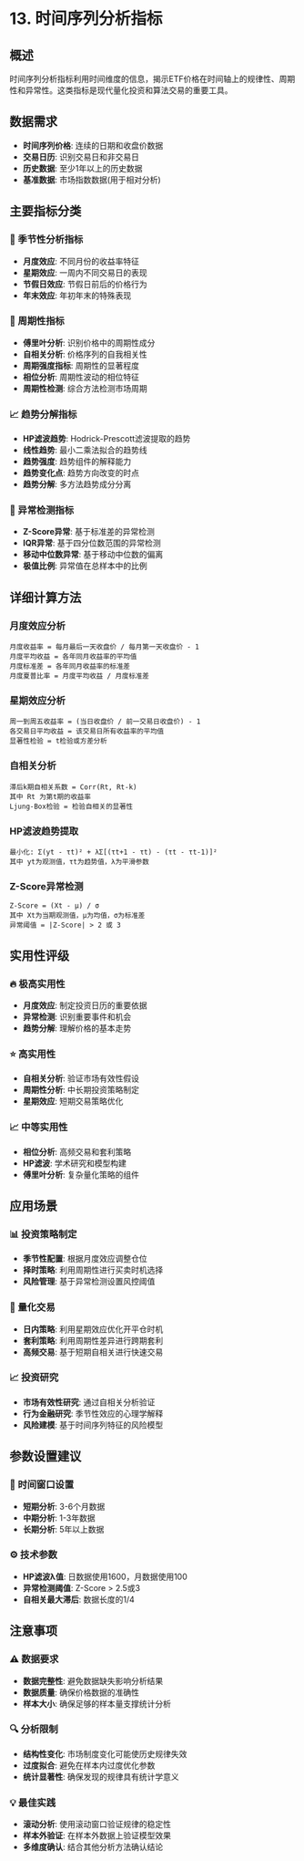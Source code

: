# 13. 时间序列分析指标

## 概述
时间序列分析指标利用时间维度的信息，揭示ETF价格在时间轴上的规律性、周期性和异常性。这类指标是现代量化投资和算法交易的重要工具。

## 数据需求
- **时间序列价格**: 连续的日期和收盘价数据
- **交易日历**: 识别交易日和非交易日
- **历史数据**: 至少1年以上的历史数据
- **基准数据**: 市场指数数据(用于相对分析)

## 主要指标分类

### 📅 季节性分析指标
- **月度效应**: 不同月份的收益率特征
- **星期效应**: 一周内不同交易日的表现
- **节假日效应**: 节假日前后的价格行为
- **年末效应**: 年初年末的特殊表现

### 🔄 周期性指标
- **傅里叶分析**: 识别价格中的周期性成分
- **自相关分析**: 价格序列的自我相关性
- **周期强度指标**: 周期性的显著程度
- **相位分析**: 周期性波动的相位特征
- **周期性检测**: 综合方法检测市场周期

### 📈 趋势分解指标
- **HP滤波趋势**: Hodrick-Prescott滤波提取的趋势
- **线性趋势**: 最小二乘法拟合的趋势线
- **趋势强度**: 趋势组件的解释能力
- **趋势变化点**: 趋势方向改变的时点
- **趋势分解**: 多方法趋势成分分离

### 🚨 异常检测指标
- **Z-Score异常**: 基于标准差的异常检测
- **IQR异常**: 基于四分位数范围的异常检测
- **移动中位数异常**: 基于移动中位数的偏离
- **极值比例**: 异常值在总样本中的比例

## 详细计算方法

### 月度效应分析
```
月度收益率 = 每月最后一天收盘价 / 每月第一天收盘价 - 1
月度平均收益 = 各年同月收益率的平均值
月度标准差 = 各年同月收益率的标准差
月度夏普比率 = 月度平均收益 / 月度标准差
```

### 星期效应分析
```
周一到周五收益率 = (当日收盘价 / 前一交易日收盘价) - 1
各交易日平均收益 = 该交易日所有收益率的平均值
显著性检验 = t检验或方差分析
```

### 自相关分析
```
滞后k期自相关系数 = Corr(Rt, Rt-k)
其中 Rt 为第t期的收益率
Ljung-Box检验 = 检验自相关的显著性
```

### HP滤波趋势提取
```
最小化: Σ(yt - τt)² + λΣ[(τt+1 - τt) - (τt - τt-1)]²
其中 yt为观测值，τt为趋势值，λ为平滑参数
```

### Z-Score异常检测
```
Z-Score = (Xt - μ) / σ
其中 Xt为当期观测值，μ为均值，σ为标准差
异常阈值 = |Z-Score| > 2 或 3
```

## 实用性评级

### 🔥 极高实用性
- **月度效应**: 制定投资日历的重要依据
- **异常检测**: 识别重要事件和机会
- **趋势分解**: 理解价格的基本走势

### ⭐ 高实用性
- **自相关分析**: 验证市场有效性假设
- **周期性分析**: 中长期投资策略制定
- **星期效应**: 短期交易策略优化

### 📈 中等实用性
- **相位分析**: 高频交易和套利策略
- **HP滤波**: 学术研究和模型构建
- **傅里叶分析**: 复杂量化策略的组件

## 应用场景

### 📊 投资策略制定
- **季节性配置**: 根据月度效应调整仓位
- **择时策略**: 利用周期性进行买卖时机选择
- **风险管理**: 基于异常检测设置风控阈值

### 🎯 量化交易
- **日内策略**: 利用星期效应优化开平仓时机
- **套利策略**: 利用周期性差异进行跨期套利
- **高频交易**: 基于短期自相关进行快速交易

### 📈 投资研究
- **市场有效性研究**: 通过自相关分析验证
- **行为金融研究**: 季节性效应的心理学解释
- **风险建模**: 基于时间序列特征的风险模型

## 参数设置建议

### 📅 时间窗口设置
- **短期分析**: 3-6个月数据
- **中期分析**: 1-3年数据
- **长期分析**: 5年以上数据

### ⚙️ 技术参数
- **HP滤波λ值**: 日数据使用1600，月数据使用100
- **异常检测阈值**: Z-Score > 2.5或3
- **自相关最大滞后**: 数据长度的1/4

## 注意事项

### ⚠️ 数据要求
- **数据完整性**: 避免数据缺失影响分析结果
- **数据质量**: 确保价格数据的准确性
- **样本大小**: 确保足够的样本量支撑统计分析

### 🔍 分析限制
- **结构性变化**: 市场制度变化可能使历史规律失效
- **过度拟合**: 避免在样本内过度优化参数
- **统计显著性**: 确保发现的规律具有统计学意义

### 💡 最佳实践
- **滚动分析**: 使用滚动窗口验证规律的稳定性
- **样本外验证**: 在样本外数据上验证模型效果
- **多维度确认**: 结合其他分析方法确认结论 
